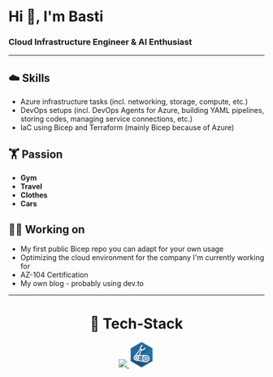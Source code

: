# Hi 👋, I'm Basti

### Cloud Infrastructure Engineer & AI Enthusiast
---

## ☁️ Skills
- Azure infrastructure tasks (incl. networking, storage, compute, etc.)
- DevOps setups (incl. DevOps Agents for Azure, building YAML pipelines, storing codes, managing service connections, etc.)
- IaC using Bicep and Terraform (mainly Bicep because of Azure)


## 🏋️ Passion
- **Gym**
- **Travel**
- **Clothes**
- **Cars**

## 🧑‍💻 Working on
- My first public Bicep repo you can adapt for your own usage
- Optimizing the cloud environment for the company I'm currently working for
- AZ-104 Certification
- My own blog - probably using dev.to
---

<div align="center">

# 📡 Tech-Stack

  <a href="https://skillicons.dev">
    <img src="https://skillicons.dev/icons?i=azure,terraform,devto&perline=3" />
  </a>
  <a href="https://github.com/Azure/bicep" target="_blank" rel="noreferrer"> <img src="https://github.com/Azure/bicep/blob/main/docs/images/BicepLogoImage.png?raw=true" alt="azure" width="50" height="50"    </a>
  
</div>
